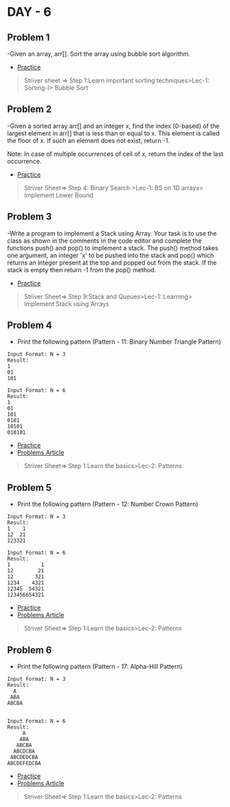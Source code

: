 # DAY - 6

## Problem 1
-Given an array, arr[]. Sort the array using bubble sort algorithm.

- [Practice](https://www.geeksforgeeks.org/problems/bubble-sort/1?utm_source=youtube&utm_medium=collab_striver_ytdescription&utm_campaign=bubble-sort)

> Striver sheet => Step 1:Learn important sorting techniques>Lec-1: Sorting-I> Bubble Sort 

## Problem 2
-Given a sorted array arr[] and an integer x, find the index (0-based) of the largest element in arr[] that is less than or equal to x. This element is called the floor of x. If such an element does not exist, return -1.

Note: In case of multiple occurrences of ceil of x, return the index of the last occurrence.

- [Practice](https://www.geeksforgeeks.org/problems/floor-in-a-sorted-array-1587115620/1?track=DSASP-Searching&amp%253BbatchId=154&utm_source=youtube&utm_medium=collab_striver_ytdescription&utm_campaign=floor-in-a-sorted-array)

> Striver Sheet=> Step 4: Binary Search >Lec-1: BS on 1D arrays> Implement Lower Bound


## Problem 3
-Write a program to implement a Stack using Array. Your task is to use the class as shown in the comments in the code editor and complete the functions push() and pop() to implement a stack. The push() method takes one argument, an integer 'x' to be pushed into the stack and pop() which returns an integer present at the top and popped out from the stack. If the stack is empty then return -1 from the pop() method.

- [Practice](https://www.geeksforgeeks.org/problems/implement-stack-using-array/1?utm_source=youtube&utm_medium=collab_striver_ytdescription&utm_campaign=implement-stack-using-array)

> Striver Sheet=> Step 9:Stack and Queues>Lec-1: Learning> Implement Stack using Arrays

## Problem 4
- Print the following pattern (Pattern - 11: Binary Number Triangle Pattern)
```
Input Format: N = 3
Result: 
1
01
101

Input Format: N = 6
Result:   
1
01
101
0101
10101
010101
```
- [Practice](https://www.naukri.com/code360/problems/binary-number-triangle_6581890?utm_source=youtube&utm_medium=affiliate&utm_campaign=striver_patternproblems)
- [Problems Article](https://takeuforward.org/strivers-a2z-dsa-course/must-do-pattern-problems-before-starting-dsa/)

> Striver Sheet=> Step 1:Learn the basics>Lec-2: Patterns

## Problem 5
- Print the following pattern (Pattern - 12: Number Crown Pattern)

```
Input Format: N = 3
Result: 
1    1
12  21
123321

Input Format: N = 6
Result:   
1          1
12        21
12       321
1234    4321
12345  54321
123456654321
```
- [Practice](https://www.naukri.com/code360/problems/number-crown_6581894?utm_source=youtube&utm_medium=affiliate&utm_campaign=striver_patternproblems)
- [Problems Article](https://takeuforward.org/strivers-a2z-dsa-course/must-do-pattern-problems-before-starting-dsa/)

> Striver Sheet=> Step 1:Learn the basics>Lec-2: Patterns

## Problem 6
- Print the following pattern (Pattern - 17: Alpha-Hill Pattern)

```
Input Format: N = 3
Result: 
  A  
 ABA 
ABCBA


Input Format: N = 6
Result:   
     A     
    ABA    
   ABCBA   
  ABCDCBA  
 ABCDEDCBA 
ABCDEFEDCBA
```
- [Practice](https://www.naukri.com/code360/problems/alpha-hill_6581921?utm_source=youtube&utm_medium=affiliate&utm_campaign=striver_patternproblems)
- [Problems Article](https://takeuforward.org/strivers-a2z-dsa-course/must-do-pattern-problems-before-starting-dsa/)

> Striver Sheet=> Step 1:Learn the basics>Lec-2: Patterns
